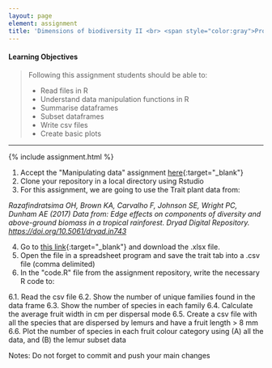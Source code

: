 ```yaml
---
layout: page
element: assignment
title: 'Dimensions of biodiversity II <br> <span style="color:gray">Project Structure</span>'            
---
```


#### Learning Objectives

> Following this assignment students should be able to:
>
>  - Read files in R
> - Understand data manipulation functions in R
> - Summarise dataframes
> - Subset dataframes
> - Write csv files
> - Create basic plots

****

{% include assignment.html %}

1. Accept the "Manipulating data" assignment [here](https://classroom.github.com/a/QQkHNkhV){:target="_blank"}
2. Clone your repository in a local directory using Rstudio
3. For this assignment, we are going to use the Trait plant data from:

  *Razafindratsima OH, Brown KA, Carvalho F, Johnson SE, Wright PC, Dunham AE (2017) Data from: Edge effects on components of diversity and above-ground biomass in a tropical rainforest. Dryad Digital Repository. https://doi.org/10.5061/dryad.jn743*

4. Go to [this link](https://doi.org/10.5061/dryad.jn743){:target="_blank"} and download the .xlsx file.
5. Open the file in a spreadsheet program and save the trait tab into a .csv file (comma delimited)
6. In the "code.R" file from the assignment repository, write the necessary R code to:

  6.1. Read the csv file
  6.2. Show the number of unique families found in the data frame
  6.3. Show the number of species in each family
  6.4. Calculate the average fruit width in cm per dispersal mode
  6.5. Create a csv file with all the species that are dispersed by lemurs and have a fruit length > 8 mm
  6.6. Plot the number of species in each fruit colour category using (A) all the data, and (B) the lemur subset data



Notes: Do not forget to commit and push your main changes
